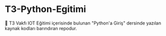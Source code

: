 # T3-Python-Egitimi
🍃 T3 Vakfı IOT Eğitimi içerisinde bulunan "Python'a Giriş" dersinde yazılan kaynak kodları barındıran repodur.
